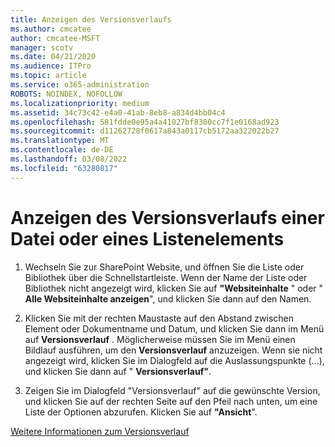 ```yaml
---
title: Anzeigen des Versionsverlaufs
ms.author: cmcatee
author: cmcatee-MSFT
manager: scotv
ms.date: 04/21/2020
ms.audience: ITPro
ms.topic: article
ms.service: o365-administration
ROBOTS: NOINDEX, NOFOLLOW
ms.localizationpriority: medium
ms.assetid: 34c73c42-e4a0-41ab-8eb8-a834d4bb04c4
ms.openlocfilehash: 581fdde0e95a4a41027bf8380cc7f1e0168ad923
ms.sourcegitcommit: d11262728f0617a843a0117cb5172aa322022b27
ms.translationtype: MT
ms.contentlocale: de-DE
ms.lasthandoff: 03/08/2022
ms.locfileid: "63280817"
---
```

# <a name="view-version-history-of-a-file-or-list-item"></a>Anzeigen des Versionsverlaufs einer Datei oder eines Listenelements

1. Wechseln Sie zur SharePoint Website, und öffnen Sie die Liste oder Bibliothek über die Schnellstartleiste. Wenn der Name der Liste oder Bibliothek nicht angezeigt wird, klicken Sie auf **"Websiteinhalte** " oder " **Alle Websiteinhalte anzeigen**", und klicken Sie dann auf den Namen.
    
2. Klicken Sie mit der rechten Maustaste auf den Abstand zwischen Element oder Dokumentname und Datum, und klicken Sie dann im Menü auf **Versionsverlauf** . Möglicherweise müssen Sie im Menü einen Bildlauf ausführen, um den **Versionsverlauf** anzuzeigen. Wenn sie nicht angezeigt wird, klicken Sie im Dialogfeld auf die Auslassungspunkte (...), und klicken Sie dann auf " **Versionsverlauf"**.
    
3. Zeigen Sie im Dialogfeld "Versionsverlauf" auf die gewünschte Version, und klicken Sie auf der rechten Seite auf den Pfeil nach unten, um eine Liste der Optionen abzurufen. Klicken Sie auf **"Ansicht**".
    
[Weitere Informationen zum Versionsverlauf](https://go.microsoft.com/fwlink/?linkid=875709)
